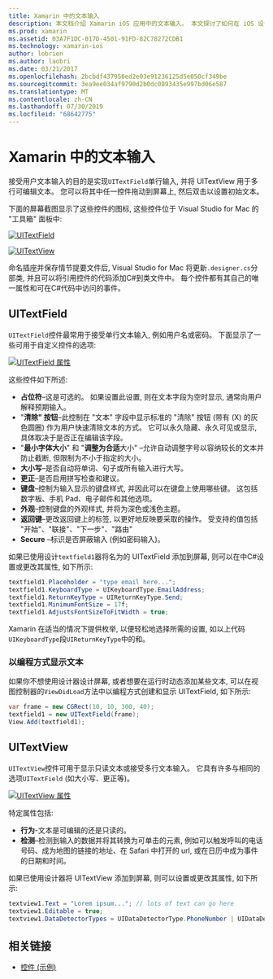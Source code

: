 ```yaml
---
title: Xamarin 中的文本输入
description: 本文档介绍 Xamarin iOS 应用中的文本输入。 本文探讨了如何在 iOS 设计器中以编程方式使用 UITextField 和 UITextVIew。
ms.prod: xamarin
ms.assetid: 03A7F1DC-017D-4501-91FD-82C78272CDB1
ms.technology: xamarin-ios
author: lobrien
ms.author: laobri
ms.date: 03/21/2017
ms.openlocfilehash: 2bcbdf437956ed2e03e91236125d5e050cf349be
ms.sourcegitcommit: 3ea9ee034af9790d2b0dc0893435e997bd06e587
ms.translationtype: MT
ms.contentlocale: zh-CN
ms.lasthandoff: 07/30/2019
ms.locfileid: "68642775"
---
```

# <a name="text-input-in-xamarinios"></a>Xamarin 中的文本输入

接受用户文本输入的目的是实现`UITextField`单行输入, 并将 UITextView 用于多行可编辑文本。 您可以将其中任一控件拖动到屏幕上, 然后双击以设置初始文本。

下面的屏幕截图显示了这些控件的图标, 这些控件位于 Visual Studio for Mac 的 "工具箱" 面板中:

 [![](text-input-images/image11a.png "UITextField")](text-input-images/image11a.png#lightbox)

 [![](text-input-images/image13a.png "UITextView")](text-input-images/image13a.png#lightbox)

命名插座并保存情节提要文件后, Visual Studio for Mac 将更新`.designer.cs`分部类, 并且可以将引用控件的代码添加C#到类文件中。 每个控件都有其自己的唯一属性和可在C#代码中访问的事件。

 <a name="UITextField" />


## <a name="uitextfield"></a>UITextField

`UITextField`控件最常用于接受单行文本输入, 例如用户名或密码。 下面显示了一些可用于自定义控件的选项:

 [![](text-input-images/image15a.png "UITextField 属性")](text-input-images/image15a.png#lightbox)

这些控件如下所述:

-  **占位符**–这是可选的。 如果设置此设置, 则在文本字段为空时显示, 通常向用户解释预期输入。
-  "**清除" 按钮**–此控制在 "文本" 字段中显示标准的 "清除" 按钮 (带有 (X) 的灰色圆圈) 作为用户快速清除文本的方式。 它可以永久隐藏、永久可见或显示, 具体取决于是否正在编辑该字段。
-  "**最小字体大小**" 和 "**调整为合适**大小" –允许自动调整字号以容纳较长的文本并防止截断, 但限制为不小于指定的大小。
-  **大小写**–是否自动将单词、句子或所有输入进行大写。
-  **更正**–是否启用拼写检查和建议。
-  **键盘**–控制为输入显示的键盘样式, 并因此可以在键盘上使用哪些键。 这包括数字板、手机 Pad、电子邮件和其他选项。
-  **外观**–控制键盘的外观样式, 并将为深色或浅色主题。
-  **返回键**–更改返回键上的标签, 以更好地反映要采取的操作。 受支持的值包括 "开始"、"联接"、"下一步"、"路由"
-  **Secure** –标识是否屏蔽输入 (例如密码输入)。


如果已使用设计`textfield1`器将名为的 UITextField 添加到屏幕, 则可以在中C#设置或更改其属性, 如下所示:

```csharp
textfield1.Placeholder = "type email here...";
textfield1.KeyboardType = UIKeyboardType.EmailAddress;
textfield1.ReturnKeyType = UIReturnKeyType.Send;
textfield1.MinimumFontSize = 17f;
textfield1.AdjustsFontSizeToFitWidth = true;
```

Xamarin 在适当的情况下提供枚举, 以便轻松地选择所需的设置, 如以上代码`UIKeyboardType`段`UIReturnKeyType`中的和。

### <a name="display-text-programmatically"></a>以编程方式显示文本

如果你不想使用设计器设计屏幕, 或者想要在运行时动态添加某些文本, 可以在视图控制器的`ViewDidLoad`方法中以编程方式创建和显示 UITextField, 如下所示:

```csharp
var frame = new CGRect(10, 10, 300, 40);
textfield1 = new UITextField(frame);
View.Add(textfield1);
```

 <a name="UITextView" />


## <a name="uitextview"></a>UITextView

`UITextView`控件可用于显示只读文本或接受多行文本输入。 它具有许多与相同的选项`UITextField` (如大小写、更正等)。

 [![](text-input-images/image16a.png "UITextView 属性")](text-input-images/image16a.png#lightbox)

特定属性包括:

-  **行为**-文本是可编辑的还是只读的。
-  **检测**–检测到输入的数据并将其转换为可单击的元素, 例如可以触发呼叫的电话号码、成为地图的链接的地址、在 Safari 中打开的 url, 或在日历中成为事件的日期和时间。


如果已使用设计器将 UITextView 添加到屏幕, 则可以设置或更改其属性, 如下所示:

```csharp
textview1.Text = "Lorem ipsum..."; // lots of text can go here
textview1.Editable = true;
textview1.DataDetectorTypes = UIDataDetectorType.PhoneNumber | UIDataDetectorType.Link;
```



## <a name="related-links"></a>相关链接

- [控件 (示例)](https://docs.microsoft.com/samples/xamarin/ios-samples/controls)
